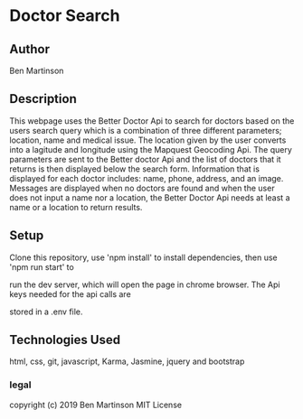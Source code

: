 # Doctor Search

## Author

Ben Martinson

## Description

This webpage uses the Better Doctor Api to search for doctors based on the users search query which is a combination of
three different parameters; location, name and medical issue. The location given by the user converts into a lagitude and longitude
using the Mapquest Geocoding Api. The query parameters are sent to the Better doctor Api and the list of doctors that it
returns is then displayed below the search form. Information that is displayed for each doctor includes: name, phone, address, and an
image. Messages are displayed when no doctors are found and when the user does not input a name nor a location, the Better Doctor Api
needs at least a name or a location to return results.


## Setup
Clone this repository, use 'npm install' to install dependencies, then use 'npm run start' to

run the dev server, which will open the page in chrome browser. The Api keys needed for the api calls are

stored in a .env file.

## Technologies Used

html, css, git, javascript, Karma, Jasmine, jquery and bootstrap

### legal

copyright (c) 2019 Ben Martinson
MIT License
